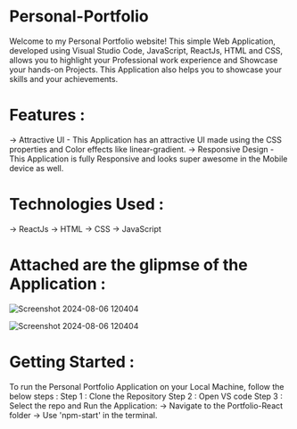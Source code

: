 # Personal-Portfolio
Welcome to my Personal Portfolio website! This simple Web Application, developed using Visual Studio Code, JavaScript, ReactJs, HTML and CSS, allows you to highlight your Professional work experience and Showcase your hands-on Projects.
This Application also helps you to showcase your skills and your achievements.

# Features : 
-> Attractive UI - This Application has an attractive UI made using the CSS properties and Color effects like linear-gradient.
-> Responsive Design - This Application is fully Responsive and looks super awesome in the Mobile device as well.

# Technologies Used :
-> ReactJs
-> HTML
-> CSS
-> JavaScript

# Attached are the glipmse of the Application :
![Screenshot 2024-08-06 120404](https://github.com/user-attachments/assets/bbf7bd4c-f206-408b-99ca-b8a98d682010)

![Screenshot 2024-08-06 120404](https://github.com/user-attachments/assets/d3b64a57-a526-480d-89c0-22a665ed9282)

# Getting Started :
To run the Personal Portfolio Application on your Local Machine, follow the below steps :
Step 1 : Clone the Repository
Step 2 : Open VS code
Step 3 : Select the repo and Run the Application:
-> Navigate to the Portfolio-React folder
-> Use 'npm-start' in the terminal.
